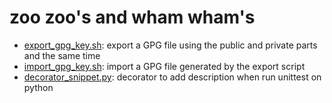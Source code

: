 # zoo zoo's and wham wham's

- [export_gpg_key.sh](./export_gpg_key.sh): export a GPG file using the public and private parts and the same time
- [import_gpg_key.sh](./import_gpg_key.sh): import a GPG file generated by the export script
- [decorator_snippet.py](./decorator_snippet.py): decorator to add description when run unittest on python
